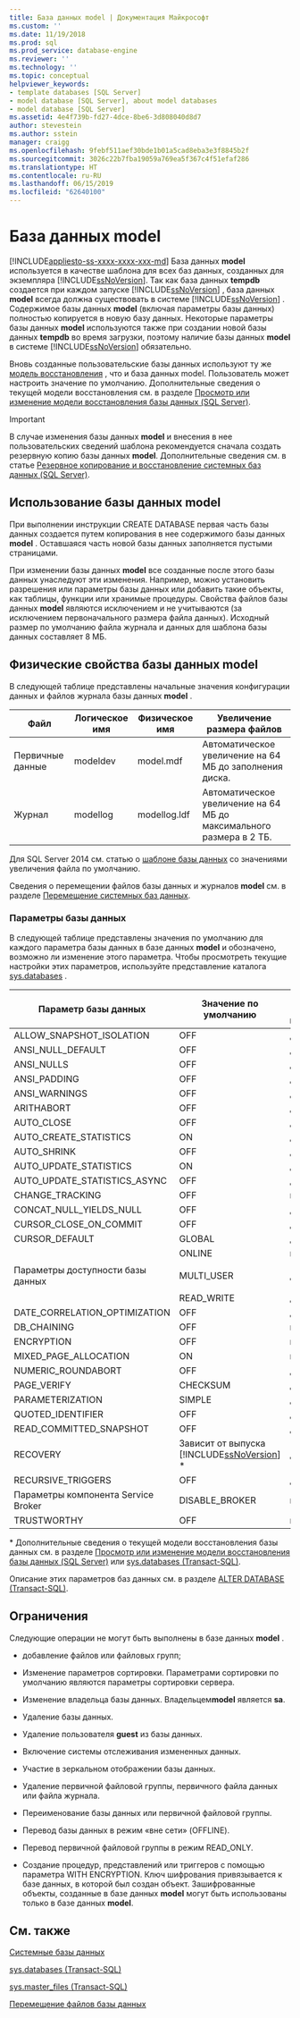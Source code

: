 ```yaml
---
title: База данных model | Документация Майкрософт
ms.custom: ''
ms.date: 11/19/2018
ms.prod: sql
ms.prod_service: database-engine
ms.reviewer: ''
ms.technology: ''
ms.topic: conceptual
helpviewer_keywords:
- template databases [SQL Server]
- model database [SQL Server], about model databases
- model database [SQL Server]
ms.assetid: 4e4f739b-fd27-4dce-8be6-3d808040d8d7
author: stevestein
ms.author: sstein
manager: craigg
ms.openlocfilehash: 9febf511aef30bde1b01a5cad8eba3e3f8845b2f
ms.sourcegitcommit: 3026c22b7fba19059a769ea5f367c4f51efaf286
ms.translationtype: HT
ms.contentlocale: ru-RU
ms.lasthandoff: 06/15/2019
ms.locfileid: "62640100"
---
```

# <a name="model-database"></a>База данных model
[!INCLUDE[appliesto-ss-xxxx-xxxx-xxx-md](../../includes/appliesto-ss-xxxx-xxxx-xxx-md.md)]
  База данных **model** используется в качестве шаблона для всех баз данных, созданных для экземпляра [!INCLUDE[ssNoVersion](../../includes/ssnoversion-md.md)]. Так как база данных **tempdb** создается при каждом запуске [!INCLUDE[ssNoVersion](../../includes/ssnoversion-md.md)] , база данных **model** всегда должна существовать в системе [!INCLUDE[ssNoVersion](../../includes/ssnoversion-md.md)] . Содержимое базы данных **model** (включая параметры базы данных) полностью копируется в новую базу данных. Некоторые параметры базы данных **model** используются также при создании новой базы данных **tempdb** во время загрузки, поэтому наличие базы данных **model** в системе [!INCLUDE[ssNoVersion](../../includes/ssnoversion-md.md)] обязательно.  
  
 Вновь созданные пользовательские базы данных используют ту же [модель восстановления](../../relational-databases/backup-restore/recovery-models-sql-server.md) , что и база данных model. Пользователь может настроить значение по умолчанию. Дополнительные сведения о текущей модели восстановления см. в разделе [Просмотр или изменение модели восстановления базы данных (SQL Server)](../../relational-databases/backup-restore/view-or-change-the-recovery-model-of-a-database-sql-server.md).  
  
> [!IMPORTANT]  
>  В случае изменения базы данных **model** и внесения в нее пользовательских сведений шаблона рекомендуется сначала создать резервную копию базы данных **model**. Дополнительные сведения см. в статье [Резервное копирование и восстановление системных баз данных (SQL Server)](../../relational-databases/backup-restore/back-up-and-restore-of-system-databases-sql-server.md).  
  
## <a name="model-usage"></a>Использование базы данных model  
 При выполнении инструкции CREATE DATABASE первая часть базы данных создается путем копирования в нее содержимого базы данных **model** . Оставшаяся часть новой базы данных заполняется пустыми страницами.  
  
 При изменении базы данных **model** все созданные после этого базы данных унаследуют эти изменения. Например, можно установить разрешения или параметры базы данных или добавить такие объекты, как таблицы, функции или хранимые процедуры. Свойства файлов базы данных **model** являются исключением и не учитываются (за исключением первоначального размера файла данных). Исходный размер по умолчанию файла журнала и данных для шаблона базы данных составляет 8 МБ.  
  
## <a name="physical-properties-of-model"></a>Физические свойства базы данных model  
 В следующей таблице представлены начальные значения конфигурации данных и файлов журнала базы данных **model** .  
  
|Файл|Логическое имя|Физическое имя|Увеличение размера файлов|  
|----------|------------------|-------------------|-----------------|  
|Первичные данные|modeldev|model.mdf|Автоматическое увеличение на 64 МБ до заполнения диска.|  
|Журнал|modellog|modellog.ldf|Автоматическое увеличение на 64 МБ до максимального размера в 2 ТБ.|  

Для SQL Server 2014 см. статью о [шаблоне базы данных](https://docs.microsoft.com/sql/relational-databases/databases/model-database?view=sql-server-2014) со значениями увеличения файла по умолчанию.  

 Сведения о перемещении файлов базы данных и журналов **model** см. в разделе [Перемещение системных баз данных](../../relational-databases/databases/move-system-databases.md).  
  
### <a name="database-options"></a>Параметры базы данных  
 В следующей таблице представлены значения по умолчанию для каждого параметра базы данных в базе данных **model** и обозначено, возможно ли изменение этого параметра. Чтобы просмотреть текущие настройки этих параметров, используйте представление каталога [sys.databases](../../relational-databases/system-catalog-views/sys-databases-transact-sql.md) .  
  
|Параметр базы данных|Значение по умолчанию|Можно ли изменить|  
|---------------------|-------------------|---------------------|  
|ALLOW_SNAPSHOT_ISOLATION|OFF|Да|  
|ANSI_NULL_DEFAULT|OFF|Да|  
|ANSI_NULLS|OFF|Да|  
|ANSI_PADDING|OFF|Да|  
|ANSI_WARNINGS|OFF|Да|  
|ARITHABORT|OFF|Да|  
|AUTO_CLOSE|OFF|Да|  
|AUTO_CREATE_STATISTICS|ON|Да|  
|AUTO_SHRINK|OFF|Да|  
|AUTO_UPDATE_STATISTICS|ON|Да|  
|AUTO_UPDATE_STATISTICS_ASYNC|OFF|Да|  
|CHANGE_TRACKING|OFF|нет|  
|CONCAT_NULL_YIELDS_NULL|OFF|Да|  
|CURSOR_CLOSE_ON_COMMIT|OFF|Да|  
|CURSOR_DEFAULT|GLOBAL|Да|  
|Параметры доступности базы данных|ONLINE<br /><br /> MULTI_USER<br /><br /> READ_WRITE|нет<br /><br /> Да<br /><br /> Да|  
|DATE_CORRELATION_OPTIMIZATION|OFF|Да|  
|DB_CHAINING|OFF|нет|  
|ENCRYPTION|OFF|нет|  
|MIXED_PAGE_ALLOCATION|ON|нет|  
|NUMERIC_ROUNDABORT|OFF|Да|  
|PAGE_VERIFY|CHECKSUM|Да|  
|PARAMETERIZATION|SIMPLE|Да|  
|QUOTED_IDENTIFIER|OFF|Да|  
|READ_COMMITTED_SNAPSHOT|OFF|Да|  
|RECOVERY|Зависит от выпуска [!INCLUDE[ssNoVersion](../../includes/ssnoversion-md.md)] *|Да|  
|RECURSIVE_TRIGGERS|OFF|Да|  
|Параметры компонента Service Broker|DISABLE_BROKER|нет|  
|TRUSTWORTHY|OFF|нет|  
  
 * Дополнительные сведения о текущей модели восстановления базы данных см. в разделе [Просмотр или изменение модели восстановления базы данных (SQL Server)](../../relational-databases/backup-restore/view-or-change-the-recovery-model-of-a-database-sql-server.md) или [sys.databases (Transact-SQL)](../../relational-databases/system-catalog-views/sys-databases-transact-sql.md).  
  
 Описание этих параметров баз данных см. в разделе [ALTER DATABASE (Transact-SQL)](../../t-sql/statements/alter-database-transact-sql.md).  
  
## <a name="restrictions"></a>Ограничения  
 Следующие операции не могут быть выполнены в базе данных **model** .  
  
-   добавление файлов или файловых групп;  
  
-   Изменение параметров сортировки. Параметрами сортировки по умолчанию являются параметры сортировки сервера.  
  
-   Изменение владельца базы данных. Владельцем**model** является **sa**.  
  
-   Удаление базы данных.  
  
-   Удаление пользователя **guest** из базы данных.  
  
-   Включение системы отслеживания измененных данных.  
  
-   Участие в зеркальном отображении базы данных.  
  
-   Удаление первичной файловой группы, первичного файла данных или файла журнала.  
  
-   Переименование базы данных или первичной файловой группы.  
  
-   Перевод базы данных в режим «вне сети» (OFFLINE).  
  
-   Перевод первичной файловой группы в режим READ_ONLY.  
  
-   Создание процедур, представлений или триггеров с помощью параметра WITH ENCRYPTION. Ключ шифрования привязывается к базе данных, в которой был создан объект. Зашифрованные объекты, созданные в базе данных **model** могут быть использованы только в базе данных **model**.  
  
## <a name="related-content"></a>См. также  
 [Системные базы данных](../../relational-databases/databases/system-databases.md)  
  
 [sys.databases (Transact-SQL)](../../relational-databases/system-catalog-views/sys-databases-transact-sql.md)  
  
 [sys.master_files (Transact-SQL)](../../relational-databases/system-catalog-views/sys-master-files-transact-sql.md)  
  
 [Перемещение файлов базы данных](../../relational-databases/databases/move-database-files.md)  
  
  
